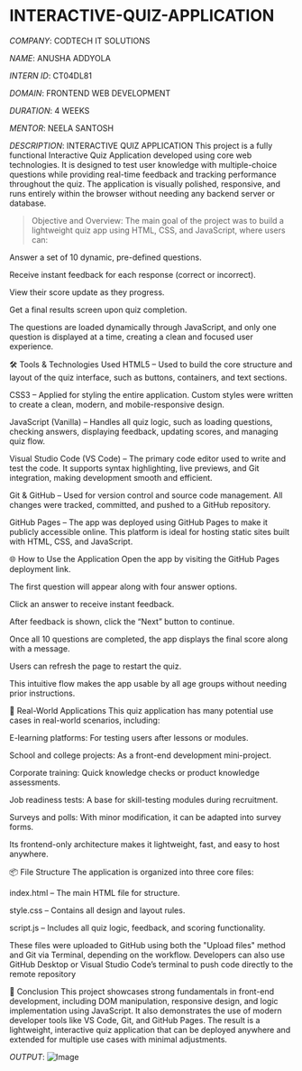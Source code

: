 # INTERACTIVE-QUIZ-APPLICATION

*COMPANY*: CODTECH IT SOLUTIONS

*NAME*: ANUSHA ADDYOLA

*INTERN ID*: CT04DL81

*DOMAIN*: FRONTEND WEB DEVELOPMENT

*DURATION*: 4 WEEKS

*MENTOR*: NEELA SANTOSH


*DESCRIPTION*: INTERACTIVE QUIZ APPLICATION
This project is a fully functional Interactive Quiz Application developed using core web technologies. It is designed to test user knowledge with multiple-choice questions while providing real-time feedback and tracking performance throughout the quiz. The application is visually polished, responsive, and runs entirely within the browser without needing any backend server or database.

>Objective and Overview:
The main goal of the project was to build a lightweight quiz app using HTML, CSS, and JavaScript, where users can:

Answer a set of 10 dynamic, pre-defined questions.

Receive instant feedback for each response (correct or incorrect).

View their score update as they progress.

Get a final results screen upon quiz completion.

The questions are loaded dynamically through JavaScript, and only one question is displayed at a time, creating a clean and focused user experience.

🛠️ Tools & Technologies Used
HTML5 – Used to build the core structure and layout of the quiz interface, such as buttons, containers, and text sections.

CSS3 – Applied for styling the entire application. Custom styles were written to create a clean, modern, and mobile-responsive design.

JavaScript (Vanilla) – Handles all quiz logic, such as loading questions, checking answers, displaying feedback, updating scores, and managing quiz flow.

Visual Studio Code (VS Code) – The primary code editor used to write and test the code. It supports syntax highlighting, live previews, and Git integration, making development smooth and efficient.

Git & GitHub – Used for version control and source code management. All changes were tracked, committed, and pushed to a GitHub repository.

GitHub Pages – The app was deployed using GitHub Pages to make it publicly accessible online. This platform is ideal for hosting static sites built with HTML, CSS, and JavaScript.

🌐 How to Use the Application
Open the app by visiting the GitHub Pages deployment link.

The first question will appear along with four answer options.

Click an answer to receive instant feedback.

After feedback is shown, click the “Next” button to continue.

Once all 10 questions are completed, the app displays the final score along with a message.

Users can refresh the page to restart the quiz.

This intuitive flow makes the app usable by all age groups without needing prior instructions.

🎯 Real-World Applications
This quiz application has many potential use cases in real-world scenarios, including:

E-learning platforms: For testing users after lessons or modules.

School and college projects: As a front-end development mini-project.

Corporate training: Quick knowledge checks or product knowledge assessments.

Job readiness tests: A base for skill-testing modules during recruitment.

Surveys and polls: With minor modification, it can be adapted into survey forms.

Its frontend-only architecture makes it lightweight, fast, and easy to host anywhere.

📦 File Structure
The application is organized into three core files:

index.html – The main HTML file for structure.

style.css – Contains all design and layout rules.

script.js – Includes all quiz logic, feedback, and scoring functionality.

These files were uploaded to GitHub using both the "Upload files" method and Git via Terminal, depending on the workflow. Developers can also use GitHub Desktop or Visual Studio Code’s terminal to push code 
directly to the remote repository

📄 Conclusion
This project showcases strong fundamentals in front-end development, including DOM manipulation, responsive design, and logic implementation using JavaScript. It also demonstrates the use of modern developer tools like VS Code, Git, and GitHub Pages. The result is a lightweight, interactive quiz application that can be deployed anywhere and extended for multiple use cases with minimal adjustments.

*OUTPUT*: ![Image](https://github.com/user-attachments/assets/fd1d7729-65dc-4c80-b422-2dd65781ac41)














